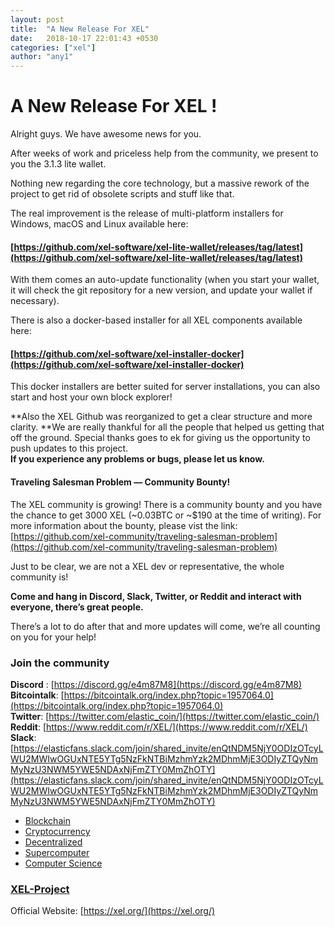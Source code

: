 ```yaml
---
layout: post
title:  "A New Release For XEL"
date:   2018-10-17 22:01:43 +0530
categories: ["xel"]
author: "any1"
---
```

# A New Release For XEL !

Alright guys. We have awesome news for you.

After weeks of work and priceless help from the community, we present to you the
3.1.3 lite wallet.

Nothing new regarding the core technology, but a massive rework of the project
to get rid of obsolete scripts and stuff like that.

The real improvement is the release of multi-platform installers for Windows,
macOS and Linux available here:

#### [https://github.com/xel-software/xel-lite-wallet/releases/tag/latest](https://github.com/xel-software/xel-lite-wallet/releases/tag/latest)

With them comes an auto-update functionality (when you start your wallet, it
will check the git repository for a new version, and update your wallet if
necessary).

There is also a docker-based installer for all XEL components available here:

#### [https://github.com/xel-software/xel-installer-docker](https://github.com/xel-software/xel-installer-docker)

This docker installers are better suited for server installations, you can also
start and host your own block explorer!

**Also the XEL Github was reorganized to get a clear structure and more clarity.
**We are really thankful for all the people that helped us getting that off the
ground. Special thanks goes to ek for giving us the opportunity to push updates
to this project.<br> **If you experience any problems or bugs, please let us
know.**

#### **Traveling Salesman Problem — Community Bounty!**

The XEL community is growing! There is a community bounty and you have the
chance to get 3000 XEL (~0.03BTC or ~$190 at the time of writing). For more
information about the bounty, please vist the link:
[https://github.com/xel-community/traveling-salesman-problem](https://github.com/xel-community/traveling-salesman-problem)

Just to be clear, we are not a XEL dev or representative, the whole community
is!

**Come and hang in Discord, Slack, Twitter, or Reddit and interact with
everyone, there’s great people.**

There’s a lot to do after that and more updates will come, we’re all counting on
you for your help!

### Join the community

**Discord** : [https://discord.gg/e4m87M8](https://discord.gg/e4m87M8)<br>
**Bitcointalk**:
[https://bitcointalk.org/index.php?topic=1957064.0](https://bitcointalk.org/index.php?topic=1957064.0)
<br> **Twitter**:
[https://twitter.com/elastic_coin/](https://twitter.com/elastic_coin/) <br>
**Reddit**: [https://www.reddit.com/r/XEL/](https://www.reddit.com/r/XEL/)<br>
**Slack**:
[https://elasticfans.slack.com/join/shared_invite/enQtNDM5NjY0ODIzOTcyLWU2MWIwOGUxNTE5YTg5NzFkNTBiMzhmYzk2MDhmMjE3ODIyZTQyNmMyNzU3NWM5YWE5NDAxNjFmZTY0MmZhOTY](https://elasticfans.slack.com/join/shared_invite/enQtNDM5NjY0ODIzOTcyLWU2MWIwOGUxNTE5YTg5NzFkNTBiMzhmYzk2MDhmMjE3ODIyZTQyNmMyNzU3NWM5YWE5NDAxNjFmZTY0MmZhOTY)

* [Blockchain](https://medium.com/tag/blockchain?source=post)
* [Cryptocurrency](https://medium.com/tag/cryptocurrency?source=post)
* [Decentralized](https://medium.com/tag/decentralized?source=post)
* [Supercomputer](https://medium.com/tag/supercomputer?source=post)
* [Computer Science](https://medium.com/tag/computer-science?source=post)

### [XEL-Project](https://medium.com/@xelproject)

Official Website: [https://xel.org/](https://xel.org/)
